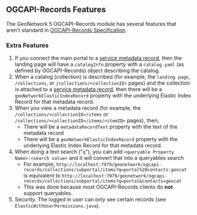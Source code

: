 ## OGCAPI-Records Features

The GeoNetwork 5 OGCAPI-Records module has several features that aren't standard in [OGCAPI-Records Specification](https://ogcapi.ogc.org/records/#:~:text=OGC%20API%20%2D%20Records%20is%20a,resources%20(metadata)%20are%20exposed.).

### Extra Features

1. If you connect the main portal to a [service metadata record](./demo-server.md#setup-portals), then the landing page will have a `catalogInfo` property with a `catalog.yaml` (as defined by OGCAPI-Records) object describing the catalog.
2. When a catalog (collection) is described (for example, the `landing page`, `/collections`, or `/collections/<collectionID>` pages) and the collection is attached to a [service metadata record](./demo-server.md#setup-portals), then there will be a `geoNetworkElasticIndexRecord` property with the underlying Elastic Index Record for that metadata record.
3. When you view a metadata record (for example, the `/collections/<collectionID>/items` or  `/collections/<collectionID>/items/<itemID>` pages), then;
    * There will be a `metadataRecordText` property with the text of the metadata record
    * There will be a `geoNetworkElasticIndexRecord` property with the underlying Elastic Index Record for that metadata record.
4. When doing a text search ("`q`"), you can add `<queryable Property Name>:<search value>` and it will convert that into a queryables search
    * For example, `http://localhost:7979/geonetwork/ogcapi-records/collections/subportal/items?q=portal%20contacts:geocat` is equivalent to  `http://localhost:7979/geonetwork/ogcapi-records/collections/subportal/items?q=portal&contacts=geocat`
    * This was done because most OGCAPI-Records clients do **not** support queryables. 
5. Security.  The logged in user can only see certain records (see `ElasticWithUserPermissions.java`).
